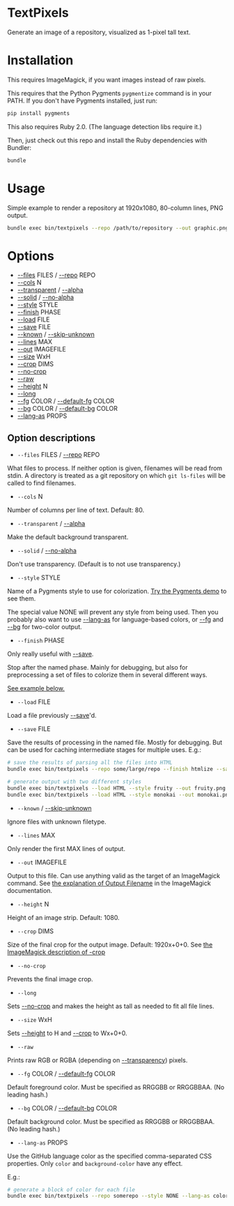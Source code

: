 # TextPixels

Generate an image of a repository, visualized as 1-pixel tall text.

# Installation

This requires ImageMagick, if you want images instead of raw pixels.

This requires that the Python Pygments `pygmentize` command is in your PATH.
If you don't have Pygments installed, just run:

```sh
pip install pygments
```

This also requires Ruby 2.0.  (The language detection libs require it.)

Then, just check out this repo and install the Ruby dependencies with Bundler:

```sh
bundle
```

# Usage

Simple example to render a repository at 1920x1080, 80-column lines, PNG output.

```sh
bundle exec bin/textpixels --repo /path/to/repository --out graphic.png
```

# Options

* [--files](#files) FILES / [--repo](#files) REPO
* [--cols](#cols) N
* [--transparent](#transparent) / [--alpha](#transparent)
* [--solid](#solid) / [--no-alpha](#solid)
* [--style](#style) STYLE
* [--finish](#finish) PHASE
* [--load](#load) FILE
* [--save](#save) FILE
* [--known](#known) / [--skip-unknown](#known)
* [--lines](#lines) MAX
* [--out](#out) IMAGEFILE
* [--size](#size) WxH
* [--crop](#crop) DIMS
* [--no-crop](#no-crop)
* [--raw](#raw)
* [--height](#height) N
* [--long](#long)
* [--fg](#fg) COLOR / [--default-fg](#default-fg) COLOR
* [--bg](#bg) COLOR / [--default-bg](#default-bg) COLOR
* [--lang-as](#lang-as) PROPS

## Option descriptions

* <a id="files"></a>`--files` FILES / [--repo](#files) REPO

What files to process.  If neither option is given, filenames will be read from
stdin.  A directory is treated as a git repository on which `git ls-files` will
be called to find filenames.

* <a id="cols"></a>`--cols` N

Number of columns per line of text.  Default: 80.

* <a id="transparent"></a>`--transparent` / [--alpha](#transparent)

Make the default background transparent.

* <a id="solid"></a>`--solid` / [--no-alpha](#solid)

Don't use transparency.  (Default is to not use transparency.)

* <a id="style"></a>`--style` STYLE

Name of a Pygments style to use for colorization.  [Try the Pygments
demo](http://pygments.org/demo) to see them.

The special value NONE will prevent any style from being used. Then you
probably also want to use [--lang-as](#lang-as) for language-based colors, or
[--fg](#fg) and [--bg](#bg) for two-color output.

* <a id="finish"></a>`--finish` PHASE

Only really useful with [--save](#save).

Stop after the named phase.  Mainly for debugging, but also for preprocessing a
set of files to colorize them in several different ways.

[See example below.](#preproc)

* <a id="load"></a>`--load` FILE

Load a file previously [--save](#save)'d.

* <a id="save"></a>`--save` FILE

Save the results of processing in the named file.  Mostly for debugging.  But
can be used for caching intermediate stages for multiple uses.  E.g.:

<a id="preproc"></a>

```sh
# save the results of parsing all the files into HTML
bundle exec bin/textpixels --repo some/large/repo --finish htmlize --save HTML

# generate output with two different styles
bundle exec bin/textpixels --load HTML --style fruity --out fruity.png
bundle exec bin/textpixels --load HTML --style monokai --out monokai.png
```

* <a id="known"></a>`--known` / [--skip-unknown](#known)

Ignore files with unknown filetype.

* <a id="lines"></a>`--lines` MAX

Only render the first MAX lines of output.

* <a id="out"></a>`--out` IMAGEFILE

Output to this file.  Can use anything valid as the target of an ImageMagick
command.  See [the explanation of Output
Filename](http://www.imagemagick.org/script/command-line-processing.php#output)
in the ImageMagick documentation.

* <a id="height"></a>`--height` N

Height of an image strip.  Default: 1080.

* <a id="crop"></a>`--crop` DIMS

Size of the final crop for the output image.  Default: 1920x+0+0.  See [the
ImageMagick description of
-crop](http://www.imagemagick.org/script/command-line-options.php#crop)

* <a id="no-crop"></a>`--no-crop`

Prevents the final image crop.

* <a id="long"></a>`--long`

Sets [--no-crop](#no-crop) and makes the height as tall as needed to fit all
file lines.

* <a id="size"></a>`--size` WxH

Sets [--height](#height) to H and [--crop](#crop) to Wx+0+0.

* <a id="raw"></a>`--raw`

Prints raw RGB or RGBA (depending on [--transparency](#transparent)) pixels.

* <a id="fg"></a>`--fg` COLOR / [--default-fg](#default-fg) COLOR

Default foreground color.  Must be specified as RRGGBB or RRGGBBAA.  (No leading hash.)

* <a id="bg"></a>`--bg` COLOR / [--default-bg](#default-bg) COLOR

Default background color.  Must be specified as RRGGBB or RRGGBBAA.  (No leading hash.)

* <a id="lang"></a>`--lang-as` PROPS

Use the GitHub language color as the specified comma-separated CSS properties.
Only `color` and `background-color` have any effect.

E.g.:

```sh
# generate a block of color for each file
bundle exec bin/textpixels --repo somerepo --style NONE --lang-as color,background-color
```
